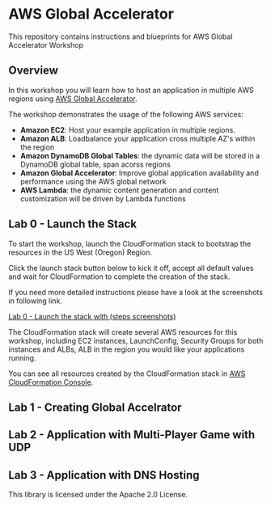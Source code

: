 # AWS Global Accelerator
This repository contains instructions and blueprints for AWS Global Accelerator Workshop


## Overview

In this workshop you will learn how to host an application in multiple AWS regions using [AWS Global Accelerator]( https://aws.amazon.com/global-accelerator/).

The workshop demonstrates the usage of the following AWS services:
* **Amazon EC2**: Host your example application in multiple regions. 
* **Amazon ALB**: Loadbalance your application cross multiple AZ's within the region
* **Amazon DynamoDB Global Tables**: the dynamic data will be stored in a DynamoDB global table, span acorss regions 
* **Amazon Global Accelerator**: Improve global application availability and performance using the AWS global network
* **AWS Lambda**: the dynamic content generation and content customization will be driven by Lambda functions


## Lab 0 - Launch the Stack

To start the workshop, launch the CloudFormation stack to bootstrap the resources in the US West (Oregon) Region.

Click the launch stack button below to kick it off, accept all default values and wait for CloudFormation to complete the creation of the stack.

If you need more detailed instructions please have a look at the screenshots in following link.

[Lab 0 - Launch the stack with (steps screenshots)](./Lab0_LaunchTheStack/Readme.md)

The CloudFormation stack will create several AWS resources for this workshop, including EC2 instances, LaunchConfig, Security Groups for both instances and ALBs, ALB in the region you would like your applications running. 

You can see all resources created by the CloudFormation stack in [AWS CloudFormation Console](https://console.aws.amazon.com/cloudformation/home?region=us-west-2).


## Lab 1 - Creating Global Accelrator 





## Lab 2 - Application with Multi-Player Game with UDP 
## Lab 3 - Application with DNS Hosting 


This library is licensed under the Apache 2.0 License. 
